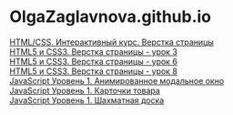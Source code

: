 # OlgaZaglavnova.github.io
<a href="https://olgazaglavnova.github.io/OZaglavnova_HTMLCSS1_lesson8">HTML/CSS. Интерактивный курс. Верстка страницы</a><br>
<a href="https://olgazaglavnova.github.io/OZaglavnova_HTMLCSS2_lesson3">HTML5 и CSS3. Верстка страницы - урок 3</a><br>
<a href="https://olgazaglavnova.github.io/OZaglavnova_HTMLCSS2_lesson6">HTML5 и CSS3. Верстка страницы - урок 6</a><br>
<a href="https://olgazaglavnova.github.io/OZaglavnova_HTMLCSS2_lesson8">HTML5 и CSS3. Верстка страницы - урок 8</a><br>
<a href="https://olgazaglavnova.github.io/hometask5task3">JavaScript Уровень 1. Анимированное модальное окно</a><br>
<a href="https://olgazaglavnova.github.io/hometask5task4">JavaScript Уровень 1. Карточки товара</a><br>
<a href="https://olgazaglavnova.github.io/hometask5task5_6">JavaScript Уровень 1. Шахматная доска</a><br>
